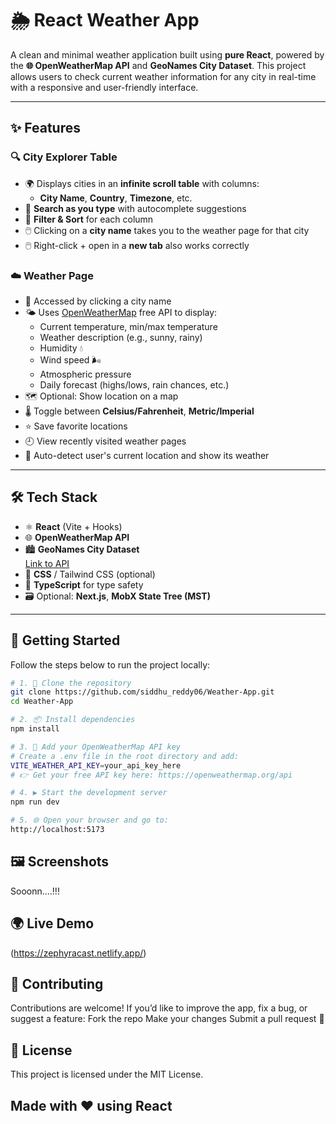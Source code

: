 # 🌦️ React Weather App

A clean and minimal weather application built using **pure React**, powered by the **🌐 OpenWeatherMap API** and **GeoNames City Dataset**. This project allows users to check current weather information for any city in real-time with a responsive and user-friendly interface.

---

## ✨ Features

### 🔍 City Explorer Table
- 🌍 Displays cities in an **infinite scroll table** with columns:
  - **City Name**, **Country**, **Timezone**, etc.
- 🔎 **Search as you type** with autocomplete suggestions
- 🧩 **Filter & Sort** for each column
- 🖱️ Clicking on a **city name** takes you to the weather page for that city
- 🖱️ Right-click + open in a **new tab** also works correctly

### ☁️ Weather Page
- 📍 Accessed by clicking a city name
- 🌤️ Uses [OpenWeatherMap](https://openweathermap.org/) free API to display:
  - Current temperature, min/max temperature
  - Weather description (e.g., sunny, rainy)
  - Humidity 💧
  - Wind speed 🌬️
  - Atmospheric pressure
  - Daily forecast (highs/lows, rain chances, etc.)
- 🗺️ Optional: Show location on a map
- 🌡️ Toggle between **Celsius/Fahrenheit**, **Metric/Imperial**
- ⭐ Save favorite locations
- 🕘 View recently visited weather pages
- 📍 Auto-detect user's current location and show its weather

---

## 🛠️ Tech Stack

- ⚛️ **React** (Vite + Hooks)
- 🌐 **OpenWeatherMap API**
- 🏙️ **GeoNames City Dataset**  
  [Link to API](https://public.opendatasoft.com/explore/dataset/geonames-all-cities-with-a-population-1000/api/?disjunctive.cou_name_en&sort=name)
- 💅 **CSS** / Tailwind CSS (optional)
- 🧠 **TypeScript** for type safety
- 🗃️ Optional: **Next.js**, **MobX State Tree (MST)**

---

## 🚀 Getting Started

Follow the steps below to run the project locally:

```bash
# 1. 📁 Clone the repository
git clone https://github.com/siddhu_reddy06/Weather-App.git
cd Weather-App

# 2. 📦 Install dependencies
npm install

# 3. 🔑 Add your OpenWeatherMap API key
# Create a .env file in the root directory and add:
VITE_WEATHER_API_KEY=your_api_key_here
# 👉 Get your free API key here: https://openweathermap.org/api

# 4. ▶️ Start the development server
npm run dev

# 5. 🌐 Open your browser and go to:
http://localhost:5173

```
## 🖼️ Screenshots
  Sooonn....!!!

## 🌍 Live Demo
  (https://zephyracast.netlify.app/)

## 🤝 Contributing
Contributions are welcome! If you’d like to improve the app, fix a bug, or suggest a feature:
Fork the repo
Make your changes
Submit a pull request 🙌

## 📝 License
This project is licensed under the MIT License.

## Made with ❤️ using React
